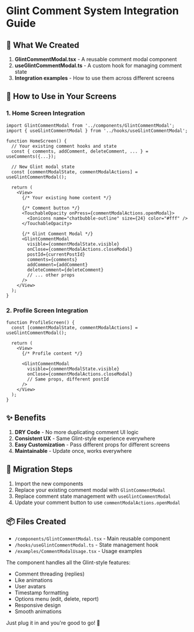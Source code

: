 # Glint Comment System Integration Guide

## 📱 What We Created

1. **GlintCommentModal.tsx** - A reusable comment modal component
2. **useGlintCommentModal.ts** - A custom hook for managing comment state
3. **Integration examples** - How to use them across different screens

## 🚀 How to Use in Your Screens

### 1. Home Screen Integration

```tsx
import GlintCommentModal from '../components/GlintCommentModal';
import { useGlintCommentModal } from '../hooks/useGlintCommentModal';

function HomeScreen() {
  // Your existing comment hooks and state
  const { comments, addComment, deleteComment, ... } = useComments({...});
  
  // New Glint modal state
  const [commentModalState, commentModalActions] = useGlintCommentModal();
  
  return (
    <View>
      {/* Your existing home content */}
      
      {/* Comment button */}
      <TouchableOpacity onPress={commentModalActions.openModal}>
        <Ionicons name="chatbubble-outline" size={24} color="#fff" />
      </TouchableOpacity>
      
      {/* Glint Comment Modal */}
      <GlintCommentModal
        visible={commentModalState.visible}
        onClose={commentModalActions.closeModal}
        postId={currentPostId}
        comments={comments}
        addComment={addComment}
        deleteComment={deleteComment}
        // ... other props
      />
    </View>
  );
}
```

### 2. Profile Screen Integration

```tsx
function ProfileScreen() {
  const [commentModalState, commentModalActions] = useGlintCommentModal();
  
  return (
    <View>
      {/* Profile content */}
      
      <GlintCommentModal
        visible={commentModalState.visible}
        onClose={commentModalActions.closeModal}
        // Same props, different postId
      />
    </View>
  );
}
```

## ✨ Benefits

1. **DRY Code** - No more duplicating comment UI logic
2. **Consistent UX** - Same Glint-style experience everywhere
3. **Easy Customization** - Pass different props for different screens
4. **Maintainable** - Update once, works everywhere

## 🔧 Migration Steps

1. Import the new components
2. Replace your existing comment modal with `GlintCommentModal`
3. Replace comment state management with `useGlintCommentModal`
4. Update your comment button to use `commentModalActions.openModal`

## 📦 Files Created

- `/components/GlintCommentModal.tsx` - Main reusable component
- `/hooks/useGlintCommentModal.ts` - State management hook
- `/examples/CommentModalUsage.tsx` - Usage examples

The component handles all the Glint-style features:
- Comment threading (replies)
- Like animations
- User avatars
- Timestamp formatting
- Options menu (edit, delete, report)
- Responsive design
- Smooth animations

Just plug it in and you're good to go! 🚀
